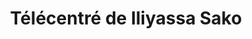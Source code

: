 ---
title: "Télécentré de Iliyassa Sako"
url: /koundou/telecentre-de-iliyassa-sako/
shop: téléphone portable
---